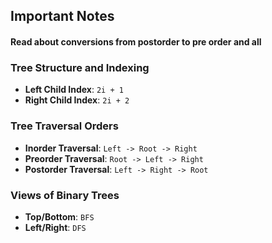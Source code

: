## Important Notes

#### Read about conversions from postorder to pre order and all

### Tree Structure and Indexing
- **Left Child Index**: `2i + 1`
- **Right Child Index**: `2i + 2`

### Tree Traversal Orders
- **Inorder Traversal**: `Left -> Root -> Right`
- **Preorder Traversal**: `Root -> Left -> Right`
- **Postorder Traversal**: `Left -> Right -> Root`

### Views of Binary Trees
- **Top/Bottom**: `BFS`
- **Left/Right**: `DFS`
